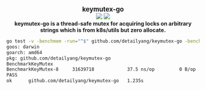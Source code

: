<p align="center">
  <b>
    <span style="font-size:larger;">keymutex-go</span>
  </b>
  <br />
   <a href="https://travis-ci.org/detailyang/keymutex-go"><img src="https://travis-ci.org/detailyang/keymutex-go.svg?branch=master" /></a>
   <a href="https://ci.appveyor.com/project/detailyang/keymutex-go"><img src="https://ci.appveyor.com/api/projects/status/hbpj944ankoy9sh5?svg=true" /></a>
   <br />
   <b>keymutex-go is a thread-safe mutex for acquiring locks on arbitrary strings which is from k8s/utils but zero allocate.</b>
</p>

```bash
go test -v -benchmem -run="^$" github.com/detailyang/keymutex-go -bench Benchmark
goos: darwin
goarch: amd64
pkg: github.com/detailyang/keymutex-go
BenchmarkKeyMutex
BenchmarkKeyMutex-8   	31639718	        37.5 ns/op	       0 B/op	       0 allocs/op
PASS
ok  	github.com/detailyang/keymutex-go	1.235s
```
